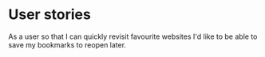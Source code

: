 # User stories

As a user
so that I can quickly revisit favourite websites
I'd like to be able to save my bookmarks to reopen later.

